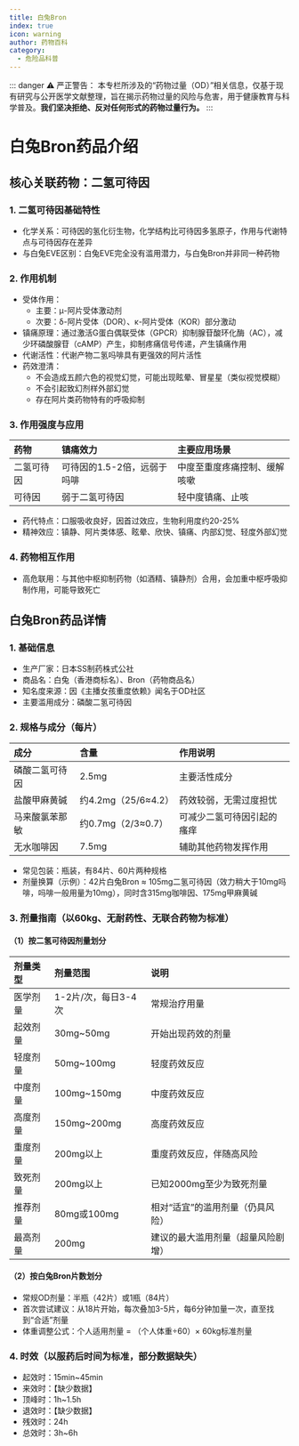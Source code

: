 ```yaml
---
title: 白兔Bron
index: true
icon: warning
author: 药物百科
category:
  - 危险品科普
---
```


::: danger ⚠️ 严正警告：
本专栏所涉及的“药物过量（OD）”相关信息，仅基于现有研究与公开医学文献整理，旨在揭示药物过量的风险与危害，用于健康教育与科学普及。**我们坚决拒绝、反对任何形式的药物过量行为。**
:::

# 白兔Bron药品介绍
## 核心关联药物：二氢可待因
### 1. 二氢可待因基础特性
- 化学关系：可待因的氢化衍生物，化学结构比可待因多氢原子，作用与代谢特点与可待因存在差异
- 与白兔EVE区别：白兔EVE完全没有滥用潜力，与白兔Bron并非同一种药物


### 2. 作用机制
- 受体作用：
  - 主要：μ-阿片受体激动剂
  - 次要：δ-阿片受体（DOR）、κ-阿片受体（KOR）部分激动
- 镇痛原理：通过激活G蛋白偶联受体（GPCR）抑制腺苷酸环化酶（AC），减少环磷酸腺苷（cAMP）产生，抑制疼痛信号传递，产生镇痛作用
- 代谢活性：代谢产物二氢吗啡具有更强效的阿片活性
- 药效澄清：
  - 不会造成五颜六色的视觉幻觉，可能出现眩晕、冒星星（类似视觉模糊）
  - 不会引起致幻剂样外部幻觉
  - 存在阿片类药物特有的呼吸抑制


### 3. 作用强度与应用
| 药物 | 镇痛效力 | 主要应用场景 |
| :--- | :--- | :--- |
| 二氢可待因 | 可待因的1.5-2倍，远弱于吗啡 | 中度至重度疼痛控制、缓解咳嗽 |
| 可待因 | 弱于二氢可待因 | 轻中度镇痛、止咳 |
- 药代特点：口服吸收良好，因首过效应，生物利用度约20-25%
- 精神效应：镇静、阿片类体感、眩晕、欣快、镇痛、内部幻觉、轻度外部幻觉


### 4. 药物相互作用
- 高危联用：与其他中枢抑制药物（如酒精、镇静剂）合用，会加重中枢呼吸抑制作用，可能导致死亡


## 白兔Bron药品详情
### 1. 基础信息
- 生产厂家：日本SS制药株式公社
- 商品名：白兔（香港商标名）、Bron（药物商品名）
- 知名度来源：因《主播女孩重度依赖》闻名于OD社区
- 主要滥用成分：磷酸二氢可待因


### 2. 规格与成分（每片）
| 成分 | 含量 | 作用说明 |
| :--- | :--- | :--- |
| 磷酸二氢可待因 | 2.5mg | 主要活性成分 |
| 盐酸甲麻黄碱 | 约4.2mg（25/6≈4.2） | 药效较弱，无需过度担忧 |
| 马来酸氯苯那敏 | 约0.7mg（2/3≈0.7） | 可减少二氢可待因引起的瘙痒 |
| 无水咖啡因 | 7.5mg | 辅助其他药物发挥作用 |
- 常见包装：瓶装，有84片、60片两种规格
- 剂量换算（示例）：42片白兔Bron ≈ 105mg二氢可待因（效力稍大于10mg吗啡，吗啡一般用量为10mg），同时含315mg咖啡因、175mg甲麻黄碱


### 3. 剂量指南（以60kg、无耐药性、无联合药物为标准）
#### （1）按二氢可待因剂量划分
| 剂量类型 | 剂量范围 | 说明 |
| :--- | :--- | :--- |
| 医学剂量 | 1-2片/次，每日3-4次 | 常规治疗用量 |
| 起效剂量 | 30mg~50mg | 开始出现药效的剂量 |
| 轻度剂量 | 50mg~100mg | 轻度药效反应 |
| 中度剂量 | 100mg~150mg | 中度药效反应 |
| 高度剂量 | 150mg~200mg | 高度药效反应 |
| 重度剂量 | 200mg以上 | 重度药效反应，伴随高风险 |
| 致死剂量 | 200mg以上 | 已知2000mg至少为致死剂量 |
| 推荐剂量 | 80mg或100mg | 相对“适宜”的滥用剂量（仍具风险） |
| 最高剂量 | 200mg | 建议的最大滥用剂量（超量风险剧增） |

#### （2）按白兔Bron片数划分
- 常规OD剂量：半瓶（42片）或1瓶（84片）
- 首次尝试建议：从18片开始，每次叠加3-5片，每6分钟加量一次，直至找到“合适”剂量
- 体重调整公式：个人适用剂量 = （个人体重÷60）× 60kg标准剂量


### 4. 时效（以服药后时间为标准，部分数据缺失）
- 起效时：15min~45min
- 来效时：【缺少数据】
- 顶峰时：1h~1.5h
- 退效时：【缺少数据】
- 残效时：24h
- 总效时：3h~6h